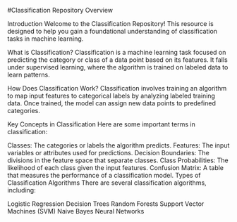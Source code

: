 #Classification Repository Overview

Introduction
Welcome to the Classification Repository! This resource is designed to help you gain a foundational understanding of classification tasks in machine learning.

What is Classification?
Classification is a machine learning task focused on predicting the category or class of a data point based on its features. It falls under supervised learning, where the algorithm is trained on labeled data to learn patterns.

How Does Classification Work?
Classification involves training an algorithm to map input features to categorical labels by analyzing labeled training data. Once trained, the model can assign new data points to predefined categories.

Key Concepts in Classification
Here are some important terms in classification:

Classes: The categories or labels the algorithm predicts.
Features: The input variables or attributes used for predictions.
Decision Boundaries: The divisions in the feature space that separate classes.
Class Probabilities: The likelihood of each class given the input features.
Confusion Matrix: A table that measures the performance of a classification model.
Types of Classification Algorithms
There are several classification algorithms, including:

Logistic Regression
Decision Trees
Random Forests
Support Vector Machines (SVM)
Naive Bayes
Neural Networks
